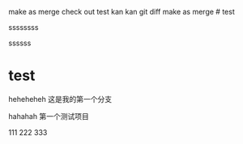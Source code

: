 make as merge check out test
kan kan git diff
make as merge # test

ssssssss

ssssss

# test
heheheheh
这是我的第一个分支

hahahah
第一个测试项目



111
222
333
